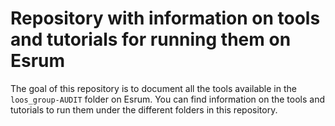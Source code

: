 # Repository with information on tools and tutorials for running them on Esrum

The goal of this repository is to document all the tools available in the `loos_group-AUDIT` folder on Esrum. You can find information on the tools and tutorials to run them under the different folders in this repository.

